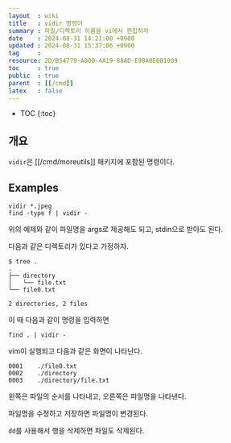 ```yaml
---
layout  : wiki
title   : vidir 명령어
summary : 파일/디렉토리 이름을 vi에서 편집하자
date    : 2024-08-31 14:21:00 +0900
updated : 2024-08-31 15:37:06 +0900
tag     : 
resource: 2D/B54779-A000-4A19-88AD-E98A0E601009
toc     : true
public  : true
parent  : [[/cmd]]
latex   : false
---
```

* TOC
{:toc}

## 개요

`vidir`은 [[/cmd/moreutils]] 패키지에 포함된 명령이다.

## Examples

```
vidir *.jpeg
find -type f | vidir -
```

위의 예제와 같이 파일명을 args로 제공해도 되고, stdin으로 받아도 된다.

다음과 같은 디렉토리가 있다고 가정하자.

```
$ tree .
.
├── directory
│   └── file.txt
└── file0.txt

2 directories, 2 files
```

이 때 다음과 같이 명령을 입력하면

```
find . | vidir -
```

vim이 실행되고 다음과 같은 화면이 나타난다.

```
0001	./file0.txt
0002	./directory
0003	./directory/file.txt
```

왼쪽은 파일의 순서를 나타내고, 오른쪽은 파일명을 나타낸다.

파일명을 수정하고 저장하면 파일명이 변경된다.

`dd`를 사용해서 행을 삭제하면 파일도 삭제된다.

